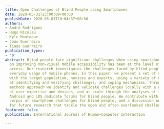 ```yaml
---
title: Open Challenges of Blind People using Smartphones
date: 2020-05-31T23:00:00+00:00
publishDate: 2020-06-01T10:04:37+00:00
authors:
- André Rodrigues
- Hugo Nicolau
- Kyle Montague
- João Guerreiro
- Tiago Guerreiro
publication_types:
- '0'
abstract: Blind people face significant challenges when using smartphones. The focus
  on improving non-visual mobile accessibility has been at the level of touchscreen
  access. Our research investigates the challenges faced by blind people in their
  everyday usage of mobile phones. In this paper, we present a set of studies performed
  with the target population, novices and experts, using a variety of methods, targeted
  at identifying and verifying challenges; and coping mechanisms. Through a multiple
  methods approach we identify and validate challenges locally with a diverse set
  of user expertise and devices, and at scale through the analyses of the largest
  Android and iOS dedicate forums for blind people. We contribute with a prioritized
  corpus of smartphone challenges for blind people, and a discussion on a set of directions
  for future research that tackle the open and often overlooked challenges.
featured: false
publication: International Journal of Human–Computer Interaction

---
```

